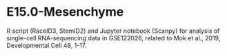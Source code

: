 # E15.0-Mesenchyme
R script (RaceID3, StemID2) and Jupyter notebook (Scanpy) for analysis of single-cell RNA-sequencing data in GSE122026, related to Mok et al., 2019, Developmental Cell 48, 1-17.
